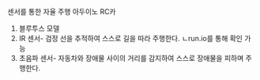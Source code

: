 센서를 통한 자율 주행 아두이노 RC카 
1. 블루투스 모델
2. IR 센서- 검정 선을 추적하여 스스로 길을 따라 주행한다.
   ㄴrun.io를 통해 확인 가능
3. 초음파 센서- 자동차와 장애물 사이의 거리를 감지하여 스스로 장애물을 피하며 주행한다.
   
